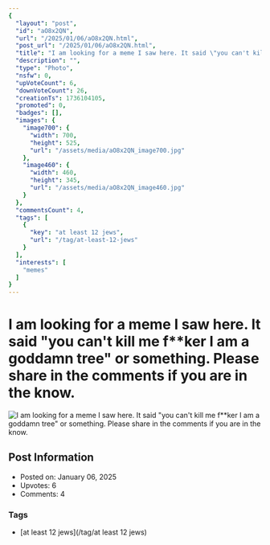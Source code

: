 ```yaml
---
{
  "layout": "post",
  "id": "aO8x2QN",
  "url": "/2025/01/06/aO8x2QN.html",
  "post_url": "/2025/01/06/aO8x2QN.html",
  "title": "I am looking for a meme I saw here. It said \"you can't kill me f**ker I am a goddamn tree\" or something. Please share in the comments if you are in the know.",
  "description": "",
  "type": "Photo",
  "nsfw": 0,
  "upVoteCount": 6,
  "downVoteCount": 26,
  "creationTs": 1736104105,
  "promoted": 0,
  "badges": [],
  "images": {
    "image700": {
      "width": 700,
      "height": 525,
      "url": "/assets/media/aO8x2QN_image700.jpg"
    },
    "image460": {
      "width": 460,
      "height": 345,
      "url": "/assets/media/aO8x2QN_image460.jpg"
    }
  },
  "commentsCount": 4,
  "tags": [
    {
      "key": "at least 12 jews",
      "url": "/tag/at-least-12-jews"
    }
  ],
  "interests": [
    "memes"
  ]
}
---
```


# I am looking for a meme I saw here. It said "you can't kill me f**ker I am a goddamn tree" or something. Please share in the comments if you are in the know.

![I am looking for a meme I saw here. It said "you can't kill me f**ker I am a goddamn tree" or something. Please share in the comments if you are in the know.](/assets/media/aO8x2QN_image700.jpg)

## Post Information

- Posted on: January 06, 2025
- Upvotes: 6
- Comments: 4

### Tags

- [at least 12 jews](/tag/at least 12 jews)
